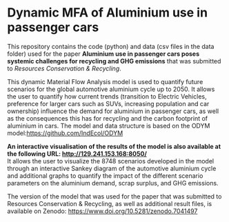 # Dynamic MFA of Aluminium use in passenger cars
This repository contains the code (python) and data (csv files in the data folder) used for the paper <b>Aluminium use in passenger cars poses systemic challenges for recycling and GHG emissions</b> that was submitted to <i>Resources Conservation & Recycling</i>.

This dynamic Material Flow Analysis model is used to quantify future scenarios for the global automotive aluminium cycle up to 2050. It allows the user to quantify how current trends (transition to Electric Vehicles, preference for larger cars such as SUVs, increasing population and car ownership) influence the demand for aluminium in passenger cars, as well as the consequences this has for recycling and the carbon footprint of aluminium in cars. The model and data structure is based on the ODYM model:https://github.com/IndEcol/ODYM

<b>An interactive visualisation of the results of the model is also available at the following URL: http://129.241.153.168:8050/</b><br>
It allows the user to visualize the 8748 scenarios developed in the model through an interactive Sankey diagram of the automotive aluminium cycle and additional graphs to quantify the impact of the different scenario parameters on the aluminium demand, scrap surplus, and GHG emissions.

The version of the model that was used for the paper that was submitted to Resources Conservation & Recycling, as well as additional result files, is available on Zenodo: https://www.doi.org/10.5281/zenodo.7041497
